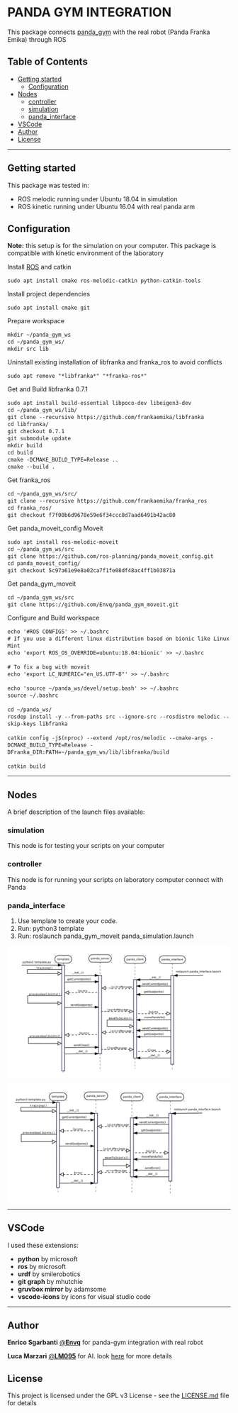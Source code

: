 # PANDA GYM INTEGRATION
This package connects [panda_gym](https://github.com/qgallouedec/panda-gym) with the real robot (Panda Franka Emika) through ROS

## Table of Contents

* [Getting started](#getting-started)
  * [Configuration](#configuration)
* [Nodes](#nodes)
  * [controller](#controller)
  * [simulation](#simulation)
  * [panda_interface](#panda_interface)
* [VSCode](#vscode)
* [Author](#author)
* [License](#license)

---
## Getting started
This package was tested in:
- ROS melodic running under Ubuntu 18.04 in simulation
- ROS kinetic running under Ubuntu 16.04 with real panda arm


## Configuration
**Note:** this setup is for the simulation on your computer. This package is compatible with kinetic environment of the laboratory

Install [ROS](http://wiki.ros.org/melodic/Installation/Ubuntu) and catkin
~~~
sudo apt install cmake ros-melodic-catkin python-catkin-tools
~~~

Install project dependencies
~~~
sudo apt install cmake git
~~~

Prepare workspace
~~~
mkdir ~/panda_gym_ws
cd ~/panda_gym_ws/
mkdir src lib
~~~

Uninstall existing installation of libfranka and franka_ros to avoid conflicts
~~~
sudo apt remove "*libfranka*" "*franka-ros*"
~~~

Get and Build libfranka 0.7.1
~~~
sudo apt install build-essential libpoco-dev libeigen3-dev
cd ~/panda_gym_ws/lib/
git clone --recursive https://github.com/frankaemika/libfranka
cd libfranka/
git checkout 0.7.1
git submodule update
mkdir build
cd build
cmake -DCMAKE_BUILD_TYPE=Release ..
cmake --build .
~~~

Get franka_ros
~~~
cd ~/panda_gym_ws/src/
git clone --recursive https://github.com/frankaemika/franka_ros
cd franka_ros/
git checkout f7f00b6d9678e59e6f34ccc8d7aad6491b42ac80
~~~

Get panda_moveit_config Moveit
~~~
sudo apt install ros-melodic-moveit
cd ~/panda_gym_ws/src
git clone https://github.com/ros-planning/panda_moveit_config.git
cd panda_moveit_config/
git checkout 5c97a61e9e8a02ca7f1fe08df48ac4ff1b03871a
~~~

Get panda_gym_moveit
~~~
cd ~/panda_gym_ws/src
git clone https://github.com/Envq/panda_gym_moveit.git
~~~

Configure and Build workspace
~~~
echo '#ROS CONFIGS' >> ~/.bashrc
# If you use a different linux distribution based on bionic like Linux Mint
echo 'export ROS_OS_OVERRIDE=ubuntu:18.04:bionic' >> ~/.bashrc

# To fix a bug with moveit
echo 'export LC_NUMERIC="en_US.UTF-8"' >> ~/.bashrc

echo 'source ~/panda_ws/devel/setup.bash' >> ~/.bashrc
source ~/.bashrc

cd ~/panda_ws/
rosdep install -y --from-paths src --ignore-src --rosdistro melodic --skip-keys libfranka

catkin config -j$(nproc) --extend /opt/ros/melodic --cmake-args -DCMAKE_BUILD_TYPE=Release -DFranka_DIR:PATH=~/panda_gym_ws/lib/libfranka/build

catkin build
~~~

---
## Nodes
A brief description of the launch files available:

### **simulation**
This node is for testing your scripts on your computer

### **controller**
This node is for running your scripts on laboratory computer connect with Panda

### **panda_interface**
1. Use template to create your code.
2. Run: python3 template
3. Run: roslaunch panda_gym_moveit panda_simulation.launch


![Sequence diagram Close](doc/images/sequence_close.png?raw=true "Sequence diagram Close")

![Sequence diagram Error](doc/images/sequence_error.png?raw=true "Sequence diagram Error")


---
## VSCode
I used these extensions:
- **python** by microsoft
- **ros** by microsoft
- **urdf** by smilerobotics
- **git graph** by mhutchie
- **gruvbox mirror** by adamsome
- **vscode-icons** by icons for visual studio code


---
## Author
**Enrico Sgarbanti** [@**Envq**](https://github.com/Envq) for panda-gym integration with real robot

**Luca Marzari** [@**LM095**](https://github.com/LM095) for AI. look [here](https://github.com/LM095/Multi-Subtask-DRL-for-Pick-and-Place-Task) for more details



## License
This project is licensed under the GPL v3 License - see the [LICENSE.md](LICENSE.md) file for details